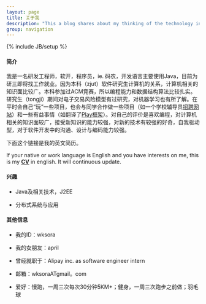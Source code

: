 ```yaml
---
layout: page
title: 关于我
description: "This a blog shares about my thinking of the technology in field of computer science and software engineering. 这里是我的博客，博客的内容主要为技术相关的分享和思考。"
group: navigation
---
```

{% include JB/setup %}

#### 简介 ####
我是一名研发工程师，软开，程序员，ie. 码农，开发语言主要使用Java，目前为研三即将找工作就业。因为本科（zjut）软件研究生计算机的关系，计算机相关的知识面比较广。本科参加过ACM竞赛，所以编程能力和数据结构算法比较扎实。研究生（tongji）期间对电子交易风险模型有过研究，对机器学习也有所了解。在平时会自己“玩”一些项目，也会与同学合作做一些项目（如一个学校辅导员<a href="http://test.zjut.com/sign">招聘网站</a>）和一些有益事情（如翻译了<a href="http://www.playframework.cn">Play框架</a>）。对自己的评价是喜欢编程，对计算机相关的知识面较广，接受新知识的能力较强，对新的技术有较强的好奇，自我驱动型，对于软件开发中的沟通、设计与编码能力较强。

下面这个链接是我的英文简历。

If your native or work language is English and you have interests on me, this is my <strong><a href="/assets/doc/resume.pdf">CV</a></strong> in english. It will continuous update.

#### 兴趣 ####

- Java及相关技术，J2EE

- 分布式系统与应用

#### 其他信息 ####

- 我的ID：wksora

- 我的女朋友：april

- 曾经就职于：Alipay inc. as software engineer intern

- 邮箱：wksoraATgmail。com

- 爱好：慢跑，一周三次每次30分钟5KM+；健身，一周三次跑步之前做；羽毛球